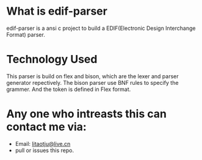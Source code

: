 # What is edif-parser
edif-parser is a ansi c project to build a EDIF(Electronic Design Interchange Format) parser.

# Technology Used
This parser is build on flex and bison, which are the lexer and parser generator repectively. The bison parser use BNF rules to specify the
grammer. And the token is defined in Flex format.

# Any one who intreasts this can contact me via:
* Email: litaotju@live.cn
* pull or issues this repo.

